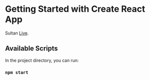 # Getting Started with Create React App

Sultan [Live](https://github.com/facebook/create-react-app).

## Available Scripts

In the project directory, you can run:

### `npm start`

